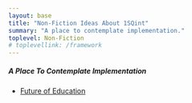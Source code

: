 ```yaml
---
layout: base
title: "Non-Fiction Ideas About 1SQint"
summary: "A place to contemplate implementation."
toplevel: Non-Fiction
# toplevellink: /framework
---
```

<h5>A Place To Contemplate Implementation</h5>
<ul>
  <li><a href="/non-fiction/future-of-education/">Future of Education</a></li>
</ul>

